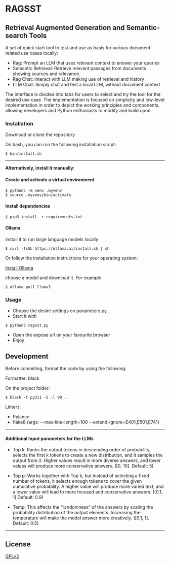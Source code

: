 
# RAGSST

## Retrieval Augmented Generation and Semantic-search Tools

A set of quick start tool to test and use as basis for various document-related use cases locally:

- Rag: Prompt an LLM that uses relevant context to answer your queries
- Semantic Retrieval: Retrieve relevant passages from documents showing sources and relevance.
- Rag Chat: Interact with LLM making use of retrieval and history
- LLM Chat: Simply chat and test a local LLM, without document context


The interface is divided into tabs for users to select and try the tool for the desired use case. 
The implementation is focused on simplicity and low-level implementation in order to depict the working principles and components, allowing developers and Python enthusiasts to modify and build upon.


### Installation

Download or clone the repository

On bash, you can run the following installation script:

```shell
$ bin/install.sh
```

---

**Alternatively, install it manually:**

#### Create and activate a virtual environment

```shell
$ python3 -m venv .myvenv
$ source .myvenv/bin/activate
```

#### Install dependencies

```shell
$ pip3 install -r requirements.txt
```

#### Ollama

Install it to run large language models locally

```shell
$ curl -fsSL https://ollama.ai/install.sh | sh
```

Or follow the installation instructions for your operating system:

[Install Ollama](https://ollama.com/download)

choose a model and download it. For example

```shell
$ ollama pull llama3
```

### Usage

- Choose the desire settings on parameters.py
- Start it with 

```shell
$ python3 ragsst.py
```

- Open the expose url on your favourite browser
- Enjoy

## Development

Before commiting, format the code by using the following:

Formatter: black

On the project folder:

```shell
$ black -t py311 -S -l 99 .
```

Linters:

- Pylance
- flake8 (args: --max-line-length=100 --extend-ignore=E401,E501,E741)

---

#### Additional Input parameters for the LLMs

- Top k: Ranks the output tokens in descending order of probability, selects the first k tokens to create a new distribution, and it samples the output from it. Higher values result in more diverse answers, and lower values will produce more conservative answers. ([0, 10]. Default: 5)

- Top p: Works together with Top k, but instead of selecting a fixed number of tokens, it selects enough tokens to cover the given cumulative probability. A higher value will produce more varied text, and a lower value will lead to more focused and conservative answers. ([0.1, 1] Default: 0.9)

- Temp: This affects the “randomness” of the answers  by scaling the probability distribution of the output elements. Increasing the temperature will make the model answer more creatively. ([0.1, 1]. Default: 0.5)

---

## License

[GPLv3](./LICENCE)
